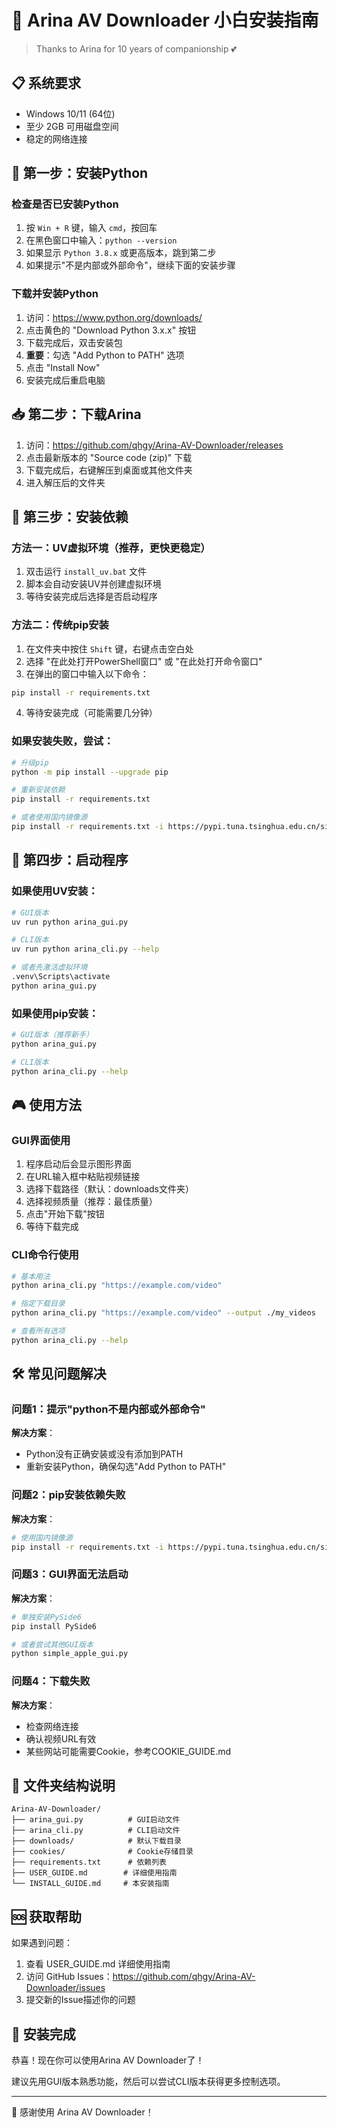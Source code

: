 # 🌸 Arina AV Downloader 小白安装指南

> Thanks to Arina for 10 years of companionship 💕

## 📋 系统要求

- Windows 10/11 (64位)
- 至少 2GB 可用磁盘空间
- 稳定的网络连接

## 🐍 第一步：安装Python

### 检查是否已安装Python
1. 按 `Win + R` 键，输入 `cmd`，按回车
2. 在黑色窗口中输入：`python --version`
3. 如果显示 `Python 3.8.x` 或更高版本，跳到第二步
4. 如果提示"不是内部或外部命令"，继续下面的安装步骤

### 下载并安装Python
1. 访问：https://www.python.org/downloads/
2. 点击黄色的 "Download Python 3.x.x" 按钮
3. 下载完成后，双击安装包
4. **重要**：勾选 "Add Python to PATH" 选项
5. 点击 "Install Now"
6. 安装完成后重启电脑

## 📥 第二步：下载Arina

1. 访问：https://github.com/qhgy/Arina-AV-Downloader/releases
2. 点击最新版本的 "Source code (zip)" 下载
3. 下载完成后，右键解压到桌面或其他文件夹
4. 进入解压后的文件夹

## 🔧 第三步：安装依赖

### 方法一：UV虚拟环境（推荐，更快更稳定）
1. 双击运行 `install_uv.bat` 文件
2. 脚本会自动安装UV并创建虚拟环境
3. 等待安装完成后选择是否启动程序

### 方法二：传统pip安装
1. 在文件夹中按住 `Shift` 键，右键点击空白处
2. 选择 "在此处打开PowerShell窗口" 或 "在此处打开命令窗口"
3. 在弹出的窗口中输入以下命令：

```bash
pip install -r requirements.txt
```

4. 等待安装完成（可能需要几分钟）

### 如果安装失败，尝试：
```bash
# 升级pip
python -m pip install --upgrade pip

# 重新安装依赖
pip install -r requirements.txt

# 或者使用国内镜像源
pip install -r requirements.txt -i https://pypi.tuna.tsinghua.edu.cn/simple/
```

## 🚀 第四步：启动程序

### 如果使用UV安装：
```bash
# GUI版本
uv run python arina_gui.py

# CLI版本
uv run python arina_cli.py --help

# 或者先激活虚拟环境
.venv\Scripts\activate
python arina_gui.py
```

### 如果使用pip安装：
```bash
# GUI版本（推荐新手）
python arina_gui.py

# CLI版本
python arina_cli.py --help
```

## 🎮 使用方法

### GUI界面使用
1. 程序启动后会显示图形界面
2. 在URL输入框中粘贴视频链接
3. 选择下载路径（默认：downloads文件夹）
4. 选择视频质量（推荐：最佳质量）
5. 点击"开始下载"按钮
6. 等待下载完成

### CLI命令行使用
```bash
# 基本用法
python arina_cli.py "https://example.com/video"

# 指定下载目录
python arina_cli.py "https://example.com/video" --output ./my_videos

# 查看所有选项
python arina_cli.py --help
```

## 🛠️ 常见问题解决

### 问题1：提示"python不是内部或外部命令"
**解决方案**：
- Python没有正确安装或没有添加到PATH
- 重新安装Python，确保勾选"Add Python to PATH"

### 问题2：pip安装依赖失败
**解决方案**：
```bash
# 使用国内镜像源
pip install -r requirements.txt -i https://pypi.tuna.tsinghua.edu.cn/simple/
```

### 问题3：GUI界面无法启动
**解决方案**：
```bash
# 单独安装PySide6
pip install PySide6

# 或者尝试其他GUI版本
python simple_apple_gui.py
```

### 问题4：下载失败
**解决方案**：
- 检查网络连接
- 确认视频URL有效
- 某些网站可能需要Cookie，参考COOKIE_GUIDE.md

## 📁 文件夹结构说明

```
Arina-AV-Downloader/
├── arina_gui.py          # GUI启动文件
├── arina_cli.py          # CLI启动文件
├── downloads/            # 默认下载目录
├── cookies/              # Cookie存储目录
├── requirements.txt      # 依赖列表
├── USER_GUIDE.md        # 详细使用指南
└── INSTALL_GUIDE.md     # 本安装指南
```

## 🆘 获取帮助

如果遇到问题：
1. 查看 USER_GUIDE.md 详细使用指南
2. 访问 GitHub Issues：https://github.com/qhgy/Arina-AV-Downloader/issues
3. 提交新的Issue描述你的问题

## 🎉 安装完成

恭喜！现在你可以使用Arina AV Downloader了！

建议先用GUI版本熟悉功能，然后可以尝试CLI版本获得更多控制选项。

---

💖 感谢使用 Arina AV Downloader！
